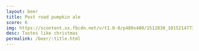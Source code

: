 ```yaml
---
layout: beer
title: Post road pumpkin ale
score: 6
img: https://scontent.xx.fbcdn.net/v/t1.0-0/p480x480/1512830_10152147731138745_971828677_n.jpg?oh=746d06229b79553af64a2af80dad1ec4&oe=5888410A
desc: Tastes like christmas
permalink: /beer/:title.html
---
```

